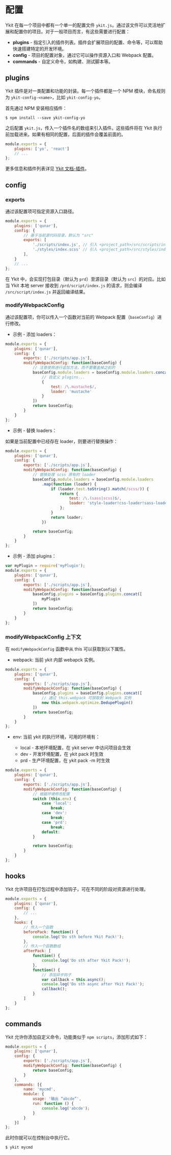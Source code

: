 # 配置

Ykit 在每一个项目中都有一个单一的配置文件 `ykit.js`。通过该文件可以灵活地扩展和配置你的项目。对于一般项目而言，有这些需要进行配置：

- **plugins** - 指定引入的插件列表。插件会扩展项目的配置、命令等，可以帮助快速搭建特定的开发环境。
- **config** - 项目的配置对象，通过它可以操作资源入口和 Webpack 配置。
- **commands** - 自定义命令，如构建、测试脚本等。

## plugins

Ykit 插件是对一类配置和功能的封装。每一个插件都是一个 NPM 模块，命名规则为 `ykit-config-<name>`，比如 `ykit-config-yo`。

首先通过 NPM 安装相应插件：

```
$ npm install --save ykit-config-yo
```

之后配置 `ykit.js`，传入一个插件名的数组来引入插件。这些插件将在 Ykit 执行前加载进来。如果有相同的配置，后面的插件会覆盖前面的。

```javascript
module.exports = {
    plugins: ['yo', 'react']
    // ...
};
```

更多信息和插件列表详见 [Ykit 文档-插件][3]。

## config

### exports

通过该配置项可指定资源入口路径。

```javascript
module.exports = {
    plugins: ['qunar'],
    config: {
        // 基于当前源代码目录，默认为 "src"
        exports: [
            './scripts/index.js', // 引入 <project_path>/src/scripts/index.js
            './styles/index.scss' // 引入 <project_path>/src/styles/index.scss
        ],
    }
    // ...
};
```

在 Ykit 中，会实现打包目录（默认为 `prd`）至源目录（默认为 `src`）的对应。比如当 Ykit 本地 server 接收到 `/prd/script/index.js` 的请求，则会编译 `/src/script/index.js` 并返回编译结果。

### modifyWebpackConfig

通过该配置项，你可以传入一个函数对当前的 Webpack 配置（`baseConfig`）进行修改。

- 示例 - 添加 loaders：

```javascript
module.exports = {
    plugins: ['qunar'],
    config: {
        exports: ['./scripts/app.js'],
        modifyWebpackConfig: function(baseConfig) {
            // 注意使用进行追加方法，而不要覆盖掉之前的
            baseConfig.module.loaders = baseConfig.module.loaders.concat([
                // 自定义 plugins...
                {
                    test: /\.mustache$/,
                    loader: 'mustache'
                }
            ])
            return baseConfig;
        }
    }
};
```

- 示例 - 替换 loaders：

如果是当前配置中已经存在 loader，则要进行替换操作：

```javascript
module.exports = {
    plugins: ['qunar'],
    config: {
        exports: ['./scripts/app.js'],
        modifyWebpackConfig: function(baseConfig) {
            // 替换处理 scss 原有的 loader
            baseConfig.module.loaders = baseConfig.module.loaders
                .map(function (loader) {
                    if (loader.test.toString().match(/scss/)) {
                        return {
                            test: /\.(sass|scss)$/,
                            loader: 'style-loader!css-loader!sass-loader'
                        };
                    }
                    return loader;
                })

            return baseConfig;
        }
    }
};
```

- 示例 - 添加 plugins：

```javascript
var myPlugin = require('myPlugin');
module.exports = {
    plugins: ['qunar'],
    config: {
        exports: ['./scripts/app.js'],
        modifyWebpackConfig: function(baseConfig) {
            baseConfig.plugins = baseConfig.plugins.concat([
                myPlugin
            ])
            return baseConfig;
        }
    }
};
```

### modifyWebpackConfig 上下文

在 `modifyWebpackConfig` 函数中从 this 可以获取到以下属性。

- webpack: 当前 ykit 内部 webapck 实例。

```javascript
module.exports = {
    plugins: ['qunar'],
    config: {
        exports: ['./scripts/app.js'],
        modifyWebpackConfig: function(baseConfig) {
            baseConfig.plugins = baseConfig.plugins.concat([
                // 通过 this.webpack 可获取到 Webpack 实例
                new this.webpack.optimize.DedupePlugin()
            ])
            return baseConfig;
        }
    }
};
```

- env: 当前 ykit 的执行环境，可用的环境有：

    - local - 本地环境配置，在 ykit server 中访问项目会生效
    - dev - 开发环境配置，在 ykit pack 时生效
    - prd - 生产环境配置，在 ykit pack -m 时生效

```javascript
module.exports = {
    plugins: ['qunar'],
    config: {
        exports: ['./scripts/app.js'],
        modifyWebpackConfig: function(baseConfig) {
            // 根据环境修改配置
            switch (this.env) {
                case 'local':
                    break;
                case 'dev':
                    break;
                case 'prd':
                    break;
                default:
            }

            return baseConfig;
        }
    }
};
```

## hooks

Ykit 允许项目在打包过程中添加钩子，可在不同的阶段对资源进行处理。

```javascript
module.exports = {
    plugins: ['qunar'],
    config: {
        // ...
    },
    hooks: {
        // 传入一个函数
        beforePack: function() {
            console.log('Do sth before Ykit Pack!');
        },
        // 传入一个函数数组
        afterPack: [
            function() {
                console.log('Do sth after Ykit Pack!');
            },
            function() {
                // 添加异步钩子
                var callback = this.async();
                console.log('Do sth async after Ykit Pack!');
                callback();
            }
        ]
    }
};
```

## commands

Ykit 允许你添加自定义命令，功能类似于 `npm scripts`，添加形式如下：

```javascript
module.exports = {
    plugins: ['qunar'],
    config: {
        exports: ['./scripts/app.js'],
        modifyWebpackConfig: function(baseConfig) {
            return baseConfig;
        }
    },
    commands: [{
        name: 'mycmd',
        module: {
            usage: '输出 “abcde”',
            run: function () {
                console.log('abcde');
            }
        }
    }]
};
```

此时你就可以在控制台中执行它。

```
$ ykit mycmd
```

[1]: https://webpack.github.io/docs/configuration.html
[2]: https://github.com/survivejs/webpack-merge
[3]: ./plugins.html
